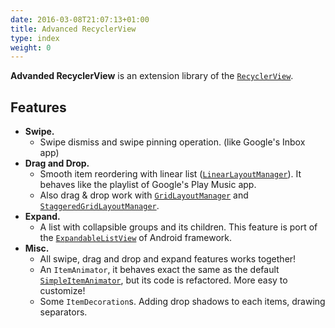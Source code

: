 ```yaml
---
date: 2016-03-08T21:07:13+01:00
title: Advanced RecyclerView
type: index
weight: 0
---
```


**Advanded RecyclerView** is an extension library of the [`RecyclerView`](https://developer.android.com/reference/android/support/v7/widget/RecyclerView.html).


## Features

- **Swipe.**
  - Swipe dismiss and swipe pinning operation. (like Google's Inbox app)
- **Drag and Drop.**
  - Smooth item reordering with linear list ([`LinearLayoutManager`](https://developer.android.com/reference/android/support/v7/widget/LinearLayoutManager.html)). It behaves like the playlist of Google's Play Music app.
  - Also drag & drop work with [`GridLayoutManager`](https://developer.android.com/reference/android/support/v7/widget/GridLayoutManager.html) and [`StaggeredGridLayoutManager`](https://developer.android.com/reference/android/support/v7/widget/StaggeredGridLayoutManager.html).
- **Expand.**
  - A list with collapsible groups and its children. This feature is port of the [`ExpandableListView`](https://developer.android.com/reference/android/widget/ExpandableListView.html) of Android framework.
- **Misc.**
  - All swipe, drag and drop and expand features works together!
  - An `ItemAnimator`, it behaves exact the same as the default [`SimpleItemAnimator`](https://developer.android.com/reference/android/support/v7/widget/SimpleItemAnimator.html), but its code is refactored. More easy to customize!
  - Some `ItemDecoration`s. Adding drop shadows to each items, drawing separators.


